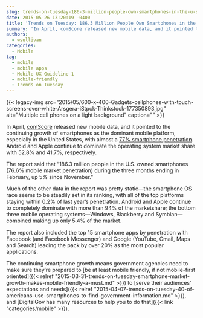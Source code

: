 ```yaml
---
slug: trends-on-tuesday-186-3-million-people-own-smartphones-in-the-u-s
date: 2015-05-26 13:20:19 -0400
title: 'Trends on Tuesday: 186.3 Million People Own Smartphones in the U.S.'
summary: 'In April, comScore released new mobile data, and it pointed to the continuing growth of smartphones as the dominant mobile platform, especially in the United States, with almost a 77% smartphone penetration. Android and Apple continue to dominate the operating system market share with 52.8% and 41.7%, respectively. The report said that &ldquo;186.3 million people in the U.S.'
authors:
  - wsullivan
categories:
  - Mobile
tag:
  - mobile
  - mobile apps
  - Mobile UX Guideline 1
  - mobile-friendly
  - Trends on Tuesday
---
```


{{< legacy-img src="2015/05/600-x-400-Gadgets-cellphones-with-touch-screens-over-white-Arsgera-iStpck-Thinkstock-177350893.jpg" alt="Multiple cell phones on a light background" caption="" >}} 

In April, [comScore](http://www.comscore.com/) released new mobile data, and it pointed to the continuing growth of smartphones as the dominant mobile platform, especially in the United States, with almost a [77% smartphone penetration](http://www.comscore.com/Insights/Market-Rankings/comScore-Reports-February-2015-US-Smartphone-Subscriber-Market-Share). Android and Apple continue to dominate the operating system market share with 52.8% and 41.7%, respectively.

The report said that “186.3 million people in the U.S. owned smartphones (76.6% mobile market penetration) during the three months ending in February, up 5% since November.”

Much of the other data in the report was pretty static—the smartphone OS race seems to be steadily set in its ranking, with all of the top platforms staying within 0.2% of last year’s penetration. Android and Apple continue to completely dominate with more than 94% of the marketshare; the bottom three mobile operating systems—Windows, Blackberry and Symbian—combined making up only 5.4% of the market.

The report also included the top 15 smartphone apps by penetration with Facebook (and Facebook Messenger) and Google (YouTube, Gmail, Maps and Search) leading the pack by over 20% as the most popular applications.

The continuing smartphone growth means government agencies need to make sure they’re prepared to [be at least mobile friendly, if not mobile-first oriented]({{< relref "2015-03-31-trends-on-tuesday-smartphone-market-growth-makes-mobile-friendly-a-must.md" >}}) to [serve their audiences&#8217; expectations and needs]({{< relref "2015-04-07-trends-on-tuesday-40-of-americans-use-smartphones-to-find-government-information.md" >}}), and [DigitalGov has many resources to help you to do that]({{< link "categories/mobile" >}}).